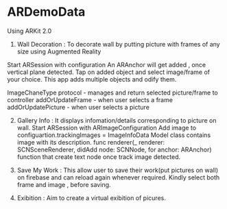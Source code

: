 # ARDemoData


Using ARKit 2.0

1) Wall Decoration :  To decorate wall by putting picture with frames of any size using Augmented Reality

Start ARSession with configuration
An ARAnchor will get added , once vertical plane detected.
Tap on added object and select image/frame of your choice.
This app adds multiple objects and  odify them.

ImageChaneType protocol - manages and return selected picture/frame to controller
addOrUpdateFrame - when user selects a frame
addOrUpdatePicture - when user selects a picture

2) Gallery Info : It displays infomation/details corresponding to picture on wall.
Start ARSession with ARImageConfiguration
Add image to configuartion.trackingImages  = <set of UIImages to track>
ImageInfoData Model class contains image with its description.
func renderer(_ renderer: SCNSceneRenderer, didAdd node: SCNNode, for anchor: ARAnchor) function that create text node once track image detected.


3) Save My Work : This allow user to save their work(put pictures on wall) on firebase and can reload again whenever required.
Kindly  select both frame and image , before saving.

4) Exibition : Aim to create a virtual exibition of picures.








 
